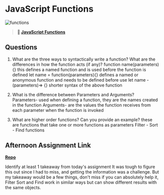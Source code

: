 # JavaScript Functions

![functions](https://bcw.blob.core.windows.net/public/img/function-anatomy.jpg)

> **📖 [JavaScript Functions](https://codeworksacademy.com/fs-student-guide/resources/wk2/02-Functions)**

## Questions

1. What are the three ways to syntactically write a function? What are the differences in how the function acts (if any)?
    function name(parameters){}             this defines a named function and is used before the function is defined 
    let name = function(parameters){}       defines a named or anonymous function and needs to be defined before use
    let name - (parameters)=> {}            shorter syntax of the above function

2. What is the difference between Parameters and Arguments?
    Parameters- used when defining a function, they are the names created in the function 
    Arguments-  are the values the function receives from each parameter when the function is invoked 

3. What are higher order functions? Can you provide an example?
    these are functions that take one or more functions as parameters
    Filter - Sort - Find functions


## Afternoon Assignment Link

**[Repo](https://github.com/KendallPowell/)**

Identify at least 1 takeaway from today's assignment
 It was tough to figure this out since I had to miss, and getting the information was a challenge. But my takeaway would be a few things,
  don't miss if you can absolutely help it, Filter Sort and Find work in similar ways but can show different results with the same objects.